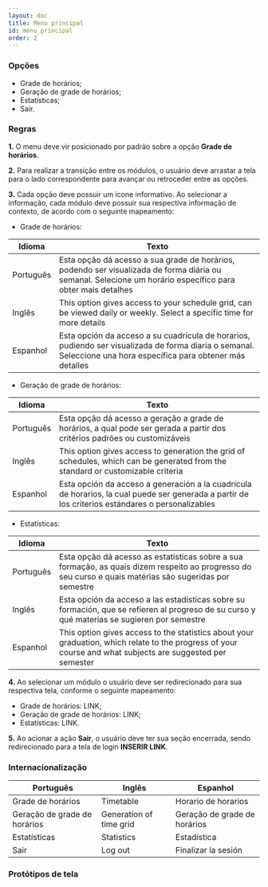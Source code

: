 ```yaml
---
layout: doc
title: Menu principal
id: menu_principal
order: 2
---
```


### Opções

- Grade de horários;
- Geração de grade de horários;
- Estatísticas;
- Sair.

### Regras

**1.** O menu deve vir posicionado por padrão sobre a opção **Grade de horários**.

**2.** Para realizar a transição entre os módulos, o usuário deve arrastar a tela para o lado correspondente para avançar ou retroceder entre as opções.

**3.** Cada opção deve possuir um ícone informativo. Ao selecionar a informação, cada módulo deve possuir sua respectiva informação de contexto, de acordo com o seguinte mapeamento:

- Grade de horários:

| Idioma    | Texto |
| --------- | ----- |
| Português | Esta opção dá acesso a sua grade de horários, podendo ser visualizada de forma diária ou semanal. Selecione um horário específico para obter mais detalhes |
| Inglês    | This option gives access to your schedule grid, can be viewed daily or weekly. Select a specific time for more details |
| Espanhol  | Esta opción da acceso a su cuadrícula de horarios, pudiendo ser visualizada de forma diaria o semanal. Seleccione una hora específica para obtener más detalles |

- Geração de grade de horários:

| Idioma    | Texto |
| --------- | ----- |
| Português | Esta opção dá acesso a geração a grade de horários, a qual pode ser gerada a partir dos critérios padrões ou customizáveis  |
| Inglês    | This option gives access to generation the grid of schedules, which can be generated from the standard or customizable criteria |
| Espanhol  | Esta opción da acceso a generación a la cuadrícula de horarios, la cual puede ser generada a partir de los criterios estándares o personalizables |

- Estatísticas:

| Idioma    | Texto |
| --------- | ----- |
| Português | Esta opção dá acesso as estatísticas sobre a sua formação, as quais dizem respeito ao progresso do seu curso e quais matérias são sugeridas por semestre |
| Inglês    | Esta opción da acceso a las estadísticas sobre su formación, que se refieren al progreso de su curso y qué materias se sugieren por semestre |
| Espanhol  | This option gives access to the statistics about your graduation, which relate to the progress of your course and what subjects are suggested per semester |

**4.** Ao selecionar um módulo o usuário deve ser redirecionado para sua respectiva tela, conforme o seguinte mapeamento:

- Grade de horários: LINK;
- Geração de grade de horários: LINK;
- Estatísticas: LINK. 

**5.** Ao acionar a ação **Sair**, o usuário deve ter sua seção encerrada, sendo redirecionado para a tela de login **INSERIR LINK**.


### Internacionalização

| Português                    | Inglês                  | Espanhol                     |
| ---------------------------- | ----------------------- | ---------------------------- |
| Grade de horários            | Timetable               | Horario de horarios          |
| Geração de grade de horários | Generation of time grid | Geração de grade de horários |
| Estatísticas                 | Statistics              | Estadística                  |
| Sair                         | Log out                 | Finalizar la sesión          |

### Protótipos de tela
